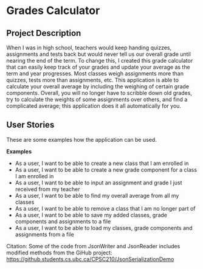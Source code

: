 # Grades Calculator

## Project Description

When I was in high school, teachers would keep handing quizzes, assignments and tests back but would never tell us our 
overall grade until nearing the end of the term. To change this, I created this grade calculator that can easily keep 
track of your grades and update your average as the term and year progresses. Most classes weigh assignments more than 
quizzes, tests more than assignments, etc. This application is able to calculate your overall average by including the 
weighing of certain grade components. Overall, you will no longer have to scribble down old grades, try to calculate 
the weights of some assignments over others, and find a complicated average; this application does it all automatically 
for you.

## User Stories
These are some examples how the application can be used.

**Examples**
- As a user, I want to be able to create a new class that I am enrolled in
- As a user, I want to be able to create a new grade component for a class I am enrolled in
- As a user, I want to be able to input an assignment and grade I just received from my teacher
- As a user, I want to be able to find my overall average from all my classes
- As a user, I want to be able to remove a class that I am no longer part of
- As a user, I want to be able to save my added classes, grade components and assignments to a file
- As a user, I want to be able to load my classes, grade components and assignments from a file

Citation:
Some of the code from JsonWriter and JsonReader includes modified methods from the GiHub project:
https://github.students.cs.ubc.ca/CPSC210/JsonSerializationDemo

